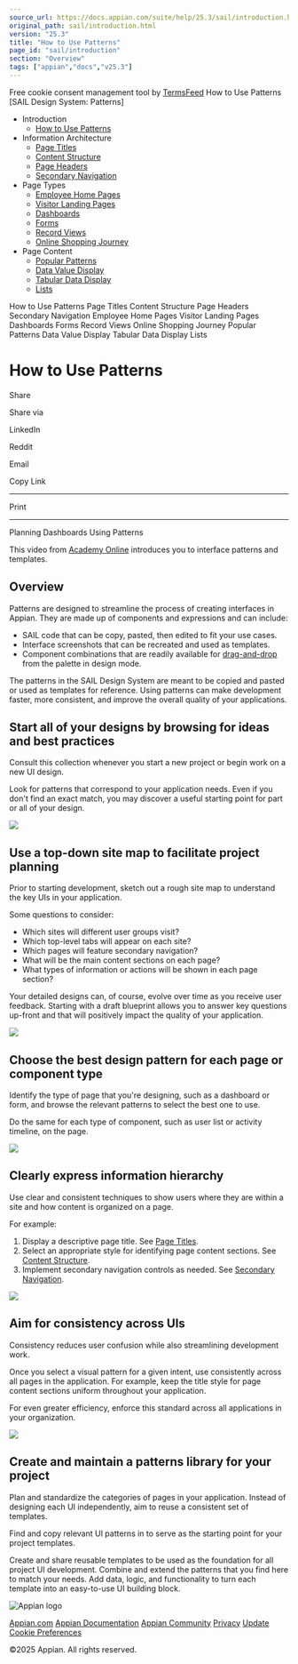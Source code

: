 ```yaml
---
source_url: https://docs.appian.com/suite/help/25.3/sail/introduction.html
original_path: sail/introduction.html
version: "25.3"
title: "How to Use Patterns"
page_id: "sail/introduction"
section: "Overview"
tags: ["appian","docs","v25.3"]
---
```



Free cookie consent management tool by [TermsFeed](https://www.termsfeed.com/) How to Use Patterns \[SAIL Design System: Patterns\]

-   Introduction
    -   [How to Use Patterns](#)
-   Information Architecture
    -   [Page Titles](/suite/help/25.3/sail/page-titles.html)
    -   [Content Structure](/suite/help/25.3/sail/content-structure.html)
    -   [Page Headers](/suite/help/25.3/sail/page-headers.html)
    -   [Secondary Navigation](/suite/help/25.3/sail/secondary-navigation.html)
-   Page Types
    -   [Employee Home Pages](/suite/help/25.3/sail/employee-home-pages.html)
    -   [Visitor Landing Pages](/suite/help/25.3/sail/visitor-landing-pages.html)
    -   [Dashboards](/suite/help/25.3/sail/dashboards.html)
    -   [Forms](/suite/help/25.3/sail/forms.html)
    -   [Record Views](/suite/help/25.3/sail/record-views.html)
    -   [Online Shopping Journey](/suite/help/25.3/sail/online-shopping-journey.html)
-   Page Content
    -   [Popular Patterns](/suite/help/25.3/sail/popular-patterns.html)
    -   [Data Value Display](/suite/help/25.3/sail/data-value-display.html)
    -   [Tabular Data Display](/suite/help/25.3/sail/tabular-data-display.html)
    -   [Lists](/suite/help/25.3/sail/lists.html)

How to Use Patterns Page Titles Content Structure Page Headers Secondary Navigation Employee Home Pages Visitor Landing Pages Dashboards Forms Record Views Online Shopping Journey Popular Patterns Data Value Display Tabular Data Display Lists

# How to Use Patterns

Share

Share via

LinkedIn

Reddit

Email

Copy Link

* * *

Print

* * *

Planning Dashboards Using Patterns

This video from [Academy Online](https://academy.appian.com/) introduces you to interface patterns and templates.

## Overview

Patterns are designed to streamline the process of creating interfaces in Appian. They are made up of components and expressions and can include:

-   SAIL code that can be copy, pasted, then edited to fit your use cases.
-   Interface screenshots that can be recreated and used as templates.
-   Component combinations that are readily available for [drag-and-drop](../SAIL_Pallet_Patterns.html) from the palette in design mode.

The patterns in the SAIL Design System are meant to be copied and pasted or used as templates for reference. Using patterns can make development faster, more consistent, and improve the overall quality of your applications.

## Start all of your designs by browsing for ideas and best practices

Consult this collection whenever you start a new project or begin work on a new UI design.

Look for patterns that correspond to your application needs. Even if you don't find an exact match, you may discover a useful starting point for part or all of your design.

![](ds-images/image3.png)

## Use a top-down site map to facilitate project planning

Prior to starting development, sketch out a rough site map to understand the key UIs in your application.

Some questions to consider:

-   Which sites will different user groups visit?
-   Which top-level tabs will appear on each site?
-   Which pages will feature secondary navigation?
-   What will be the main content sections on each page?
-   What types of information or actions will be shown in each page section?

Your detailed designs can, of course, evolve over time as you receive user feedback. Starting with a draft blueprint allows you to answer key questions up-front and that will positively impact the quality of your application.

![](ds-images/image76.png)

## Choose the best design pattern for each page or component type

Identify the type of page that you're designing, such as a dashboard or form, and browse the relevant patterns to select the best one to use.

Do the same for each type of component, such as user list or activity timeline, on the page.

![](ds-images/image5.png)

## Clearly express information hierarchy

Use clear and consistent techniques to show users where they are within a site and how content is organized on a page.

For example:

1.  Display a descriptive page title. See [Page Titles](page-titles.html).
2.  Select an appropriate style for identifying page content sections. See [Content Structure](content-structure.html).
3.  Implement secondary navigation controls as needed. See [Secondary Navigation](secondary-navigation.html).

![](ds-images/image94.png)

## Aim for consistency across UIs

Consistency reduces user confusion while also streamlining development work.

Once you select a visual pattern for a given intent, use consistently across all pages in the application. For example, keep the title style for page content sections uniform throughout your application.

For even greater efficiency, enforce this standard across all applications in your organization.

![](ds-images/image81.png)

## Create and maintain a patterns library for your project

Plan and standardize the categories of pages in your application. Instead of designing each UI independently, aim to reuse a consistent set of templates.

Find and copy relevant UI patterns in to serve as the starting point for your project templates.

Create and share reusable templates to be used as the foundation for all project UI development. Combine and extend the patterns that you find here to match your needs. Add data, logic, and functionality to turn each template into an easy-to-use UI building block.

![Appian logo](../images/design-sys/logo-appian-white-rebrand.svg)

[Appian.com](https://www.appian.com/) [Appian Documentation](/suite/help/25.3/) [Appian Community](https://community.appian.com) [Privacy](https://appian.com/legal/privacy-information.html) [Update Cookie Preferences](#)
 

©2025 Appian. All rights reserved.